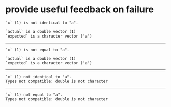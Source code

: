 # provide useful feedback on failure

    `x` (1) is not identical to "a".
    
    `actual` is a double vector (1)
    `expected` is a character vector ('a')

---

    `x` (1) is not equal to "a".
    
    `actual` is a double vector (1)
    `expected` is a character vector ('a')

---

    `x` (1) not identical to "a".
    Types not compatible: double is not character

---

    `x` (1) not equal to "a".
    Types not compatible: double is not character

